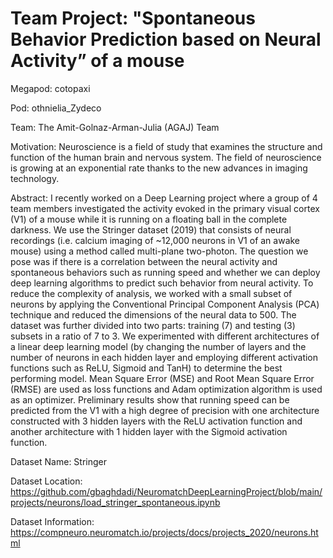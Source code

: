 # Team Project: "Spontaneous Behavior Prediction based on Neural Activity” of a mouse

Megapod: cotopaxi

Pod: othnielia_Zydeco

Team: The Amit-Golnaz-Arman-Julia (AGAJ) Team 

Motivation: Neuroscience is a field of study that examines the structure and function of the human brain and nervous system. The field of neuroscience is growing at an exponential rate thanks to the new advances in imaging technology.

Abstract: I recently worked on a Deep Learning project where a group of 4 team members investigated the activity evoked in the primary visual cortex (V1) of a mouse while it is running on a floating ball in the complete darkness. We use the Stringer dataset (2019) that consists of neural recordings (i.e. calcium imaging of ~12,000 neurons in V1 of an awake mouse) using a method called multi-plane two-photon. The question we pose was if there is a correlation between the neural activity and spontaneous behaviors such as running speed and whether we can deploy deep learning algorithms to predict such behavior from neural activity. To reduce the complexity of analysis, we worked with a small subset of neurons by applying the Conventional Principal Component Analysis (PCA) technique and reduced the dimensions of the neural data to 500. The dataset was further divided into two parts: training (7) and testing (3) subsets in a ratio of 7 to 3. We experimented with different architectures of a linear deep learning model (by changing the number of layers and the number of neurons in each hidden layer and employing different activation functions such as ReLU, Sigmoid and TanH) to determine the best performing model. Mean Square Error (MSE) and Root Mean Square Error (RMSE) are used as loss functions and Adam optimization algorithm is used as an optimizer. Preliminary results show that running speed can be predicted from the V1 with a high degree of precision with one architecture constructed with 3 hidden layers with the ReLU activation function and another architecture with 1 hidden layer with the Sigmoid activation function. 

Dataset Name: Stringer

Dataset Location: https://github.com/gbaghdadi/NeuromatchDeepLearningProject/blob/main/projects/neurons/load_stringer_spontaneous.ipynb

Dataset Information: https://compneuro.neuromatch.io/projects/docs/projects_2020/neurons.html

